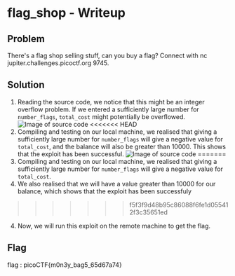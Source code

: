 # flag_shop - Writeup

## Problem
There's a flag shop selling stuff, can you buy a flag? Connect with nc jupiter.challenges.picoctf.org 9745.

## Solution
1. Reading the source code, we notice that this might be an integer overflow problem. If we entered a sufficiently large number for `number_flags`, `total_cost` might potentially be overflowed.
![Image of source code](https://github.com/joelczk/CTF/blob/main/PicoGym/images/flag_shop/code.PNG)
<<<<<<< HEAD
2. Compiling and testing on our local machine, we realised that giving a sufficiently large number for `number_flags` will give a negative value for `total_cost`, and the balance will also be greater than 10000. This shows that the exploit has been successful.
![Image of source code](https://github.com/joelczk/CTF/blob/main/PicoGym/images/flag_shop/code.PNG)
=======
2. Compiling and testing on our local machine, we realised that giving a sufficiently large number for `number_flags` will give a negative value for `total_cost`.
3. We also realised that we will have a value greater than 10000 for our balance, which shows that the exploit has been successfuly
>>>>>>> f5f3f9d48b95c86088f6fe1d055412f3c35651ed
4. Now, we will run this exploit on the remote machine to get the flag.

## Flag
flag : picoCTF{m0n3y_bag5_65d67a74}
